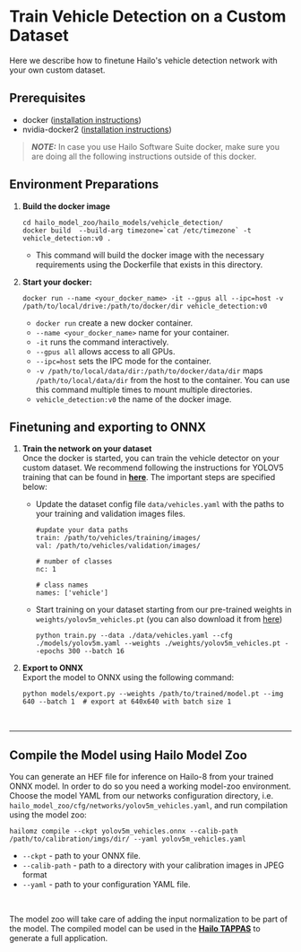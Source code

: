  # Train Vehicle Detection on a Custom Dataset
 Here we describe how to finetune Hailo's vehicle detection network with your own custom dataset.
## Prerequisites
* docker ([installation instructions](https://docs.docker.com/engine/install/ubuntu/))
* nvidia-docker2 ([installation instructions](https://docs.nvidia.com/datacenter/cloud-native/container-toolkit/install-guide.html))
> **_NOTE:_**  In case you use Hailo Software Suite docker, make sure you are doing all the following instructions outside of this docker.

## Environment Preparations

1. **Build the docker image**
    ```
    cd hailo_model_zoo/hailo_models/vehicle_detection/
    docker build  --build-arg timezone=`cat /etc/timezone` -t vehicle_detection:v0 .
    ```
    - This command will build the docker image with the necessary requirements using the Dockerfile that exists in this directory.

2. **Start your docker:**
    ```
    docker run --name <your_docker_name> -it --gpus all --ipc=host -v /path/to/local/drive:/path/to/docker/dir vehicle_detection:v0
    ```
      - `docker run` create a new docker container.
      - `--name <your_docker_name>` name for your container.
      - `-it` runs the command interactively.
      - `--gpus all` allows access to all GPUs.
      - `--ipc=host` sets the IPC mode for the container.
      - `-v /path/to/local/data/dir:/path/to/docker/data/dir` maps `/path/to/local/data/dir` from the host to the container. You can use this command multiple times to mount multiple directories.
      - `vehicle_detection:v0` the name of the docker image.

## Finetuning and exporting to ONNX
1. **Train the network on your dataset**<br>
Once the docker is started, you can train the vehicle detector on your custom dataset. We recommend following the instructions for YOLOV5 training that can be found in [**here**](https://github.com/ultralytics/yolov5/wiki/Train-Custom-Data#11-create-datasetyaml). The important steps are specified below:

    - Update the dataset config file <code>data/vehicles.yaml</code> with the paths to your training and validation images files.
        ```
        #update your data paths
        train: /path/to/vehicles/training/images/
        val: /path/to/vehicles/validation/images/

        # number of classes
        nc: 1

        # class names
        names: ['vehicle']
        ```
    - Start training on your dataset starting from our pre-trained weights in ```weights/yolov5m_vehicles.pt``` (you can also download it from [here](https://hailo-model-zoo.s3.eu-west-2.amazonaws.com/HailoNets/LPR/vehicle_detector/yolov5m_vehicles/2022-02-23/yolov5m_vehicles.pt))
        ```
        python train.py --data ./data/vehicles.yaml --cfg ./models/yolov5m.yaml --weights ./weights/yolov5m_vehicles.pt --epochs 300 --batch 16
        ```

2. **Export to ONNX**<br>
Export the model to ONNX using the following command:
    ```
    python models/export.py --weights /path/to/trained/model.pt --img 640 --batch 1  # export at 640x640 with batch size 1
    ```
<br>

---
## Compile the Model using Hailo Model Zoo<br>
You can generate an HEF file for inference on Hailo-8 from your trained ONNX model. In order to do so you need a working model-zoo environment.
Choose the model YAML from our networks configuration directory, i.e. `hailo_model_zoo/cfg/networks/yolov5m_vehicles.yaml`, and run compilation using the model zoo:
```
hailomz compile --ckpt yolov5m_vehicles.onnx --calib-path /path/to/calibration/imgs/dir/ --yaml yolov5m_vehicles.yaml
```

* <code>--ckpt</code> - path to your ONNX file.
* <code>--calib-path</code> - path to a directory with your calibration images in JPEG format
* <code>--yaml</code> - path to your configuration YAML file.
<br>

The model zoo will take care of adding the input normalization to be part of the model. The compiled model can be used in the [**Hailo TAPPAS**](https://hailo.ai/developer-zone/tappas-apps-toolkit/) to generate a full application.